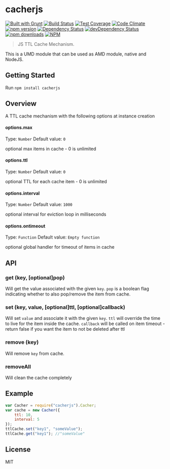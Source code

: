 cacherjs
========
[![Built with Grunt](https://cdn.gruntjs.com/builtwith.png)](http://gruntjs.com/)
[![Build Status](https://travis-ci.org/LivePersonInc/ttl-cache.svg)](https://travis-ci.org/LivePersonInc/ttl-cache)
[![Test Coverage](https://codeclimate.com/github/LivePersonInc/ttl-cache/badges/coverage.svg)](https://codeclimate.com/github/LivePersonInc/ttl-cache/coverage)
[![Code Climate](https://codeclimate.com/github/LivePersonInc/ttl-cache/badges/gpa.svg)](https://codeclimate.com/github/LivePersonInc/ttl-cache)
[![npm version](https://badge.fury.io/js/cacherjs.svg)](http://badge.fury.io/js/cacherjs)
[![Dependency Status](https://david-dm.org/LivePersonInc/cacherjs.svg?theme=shields.io)](https://david-dm.org/LivePersonInc/cacherjs)
[![devDependency Status](https://david-dm.org/LivePersonInc/cacherjs/dev-status.svg?theme=shields.io)](https://david-dm.org/LivePersonInc/cacherjs#info=devDependencies)
[![npm downloads](https://img.shields.io/npm/dm/cacherjs.svg)](https://img.shields.io/npm/dm/cacherjs.svg)
[![NPM](https://nodei.co/npm/cacherjs.png)](https://nodei.co/npm/cacherjs/)

> JS TTL Cache Mechanism.

This is a UMD module that can be used as AMD module, native and NodeJS.

Getting Started
---------------

Run `npm install cacherjs`

Overview
-------------

A TTL cache mechanism with the following options at instance creation

#### options.max
Type: `Number`
Default value: `0`

optional max items in cache - 0 is unlimited

#### options.ttl
Type: `Number`
Default value: `0`

optional TTL for each cache item - 0 is unlimited

#### options.interval
Type: `Number`
Default value: `1000`

optional interval for eviction loop in milliseconds

#### options.ontimeout
Type: `Function`
Default value: `Empty function`

optional global handler for timeout of items in cache

API
----------
### get (key, [optional]pop)
Will get the value associated with the given `key`.
`pop` is a boolean flag indicating whether to also pop/remove the item from cache.

### set (key, value, [optional]ttl, [optional]callback)
Will set `value` and associate it with the given `key`.
`ttl` will override the time to live for the item inside the cache.
`callback` will be called on item timeout - return false if you want the item to not be deleted after ttl

### remove (key)
Will remove `key` from cache.

### removeAll
Will clean the cache completely

Example
-----------
```javascript
var Cacher = require("cacherjs").Cacher;
var cache = new Cacher({
    ttl: 10,
    interval: 5
});
ttlCache.set("key1", "someValue");
ttlCache.get("key1"); //"someValue"
```

License
----------
MIT
